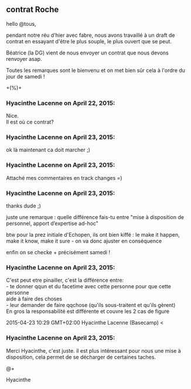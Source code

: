## contrat Roche



hello @tous,  
  
pendant notre réu d'hier avec fabre, nous avons travaillé à un draft de
contrat en essayant d'être le plus souple, le plus ouvert que se peut.  
  
Béatrice (la DG) vient de nous envoyer un contrat que nous devons renvoyer
asap.  
  
Toutes les remarques sont le bienvenu et on met bien sûr cela à l'ordre du
jour de samedi !  
  
+(%)+



### **Hyacinthe Lacenne** on April 22, 2015:



Nice.  
Il est où ce contrat?



### **Hyacinthe Lacenne** on April 23, 2015:



ok là maintenant ca doit marcher ;)



### **Hyacinthe Lacenne** on April 23, 2015:



Attaché mes commentaires en track changes =)



### **Hyacinthe Lacenne** on April 23, 2015:



thanks dude ;)  
  
juste une remarque : quelle différence fais-tu entre "mise à disposition de
personnel, apport d’expertise ad-hoc"  
  
btw pour la prez initiale d'Echopen, ils ont bien kiffé : le make it happen,
make it know, make it sure - on va donc ajuster en conséquence  
  
enfin on se checke + précisément samedi !



### **Hyacinthe Lacenne** on April 23, 2015:



C'est peut etre pinailler, c'est la différence entre:  
\- te donner qqun et du facetime avec cette personne pour que cette personne  
aide à faire des choses  
\- leur demander de faire qqchose (qu'ils sous-traitent et qu'ils gèrent)  
En gros la responsabilité est différente et couvre les 2 cas de figure  
  
2015-04-23 10:29 GMT+02:00 Hyacinthe Lacenne (Basecamp) &lt;



### **Hyacinthe Lacenne** on April 23, 2015:



Merci Hyacinthe, c'est juste. il est plus intéressant pour nous une mise à
disposition, cela permet de se décharger de certaines taches.  
  
@+  
  
Hyacinthe



